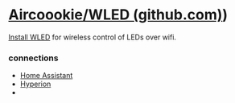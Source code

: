 # [Aircoookie/WLED (github.com)](github.com))

[Install WLED](https://install.wled.me/) for wireless control of LEDs over wifi. 

### connections
- [Home Assistant](📁developer/Home%20Lab%20🏠/Home%20Assistant.md)
- [Hyperion](📁developer/Home%20Lab%20🏠/Hyperion.md)
- 